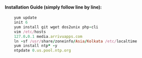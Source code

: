 #### Installation Guide (simply follow line by line):
```ruby
    yum update
    init 6
    yum install git wget dos2unix php-cli
    vim /etc/hosts 
    127.0.0.1 media.arrivuapps.com
    ln -sf /usr/share/zoneinfo/Asia/Kolkata /etc/localtime
    yum install ntp* -y
    ntpdate 0.us.pool.ntp.org    
````